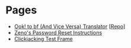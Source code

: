 Pages
=====

*   [Ook! to bf (And Vice Versa) Translator](https://joe-ds.github.io/ooktobf.html) \[[Repo](https://github.com/joe-ds/ooktobf)\]
*   [Zeno's Password Reset Instructions](https://joe-ds.github.io/zeno.html)
*   [Clickjacking Test Frame](https://joe-ds.github.io/clickjacking.html)
